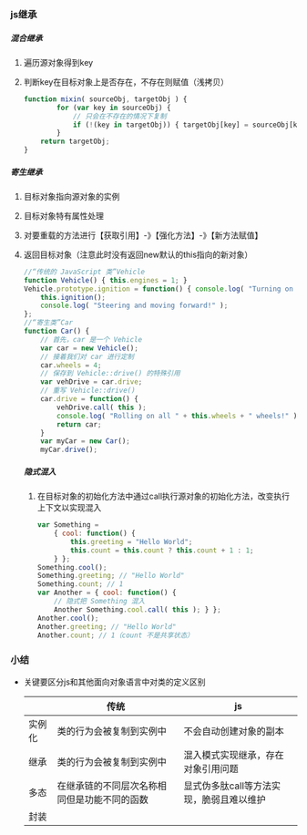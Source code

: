 ### js继承

##### 混合继承

1. 遍历源对象得到key

2. 判断key在目标对象上是否存在，不存在则赋值（浅拷贝）

   ```js
   function mixin( sourceObj, targetObj ) {
           for (var key in sourceObj) { 
               // 只会在不存在的情况下复制 
               if (!(key in targetObj)) { targetObj[key] = sourceObj[key]; } 
           } 
       return targetObj; 
   }
   ```

##### 寄生继承

1. 目标对象指向源对象的实例

2. 目标对象特有属性处理

3. 对要重载的方法进行【获取引用】-》【强化方法】-》【新方法赋值】

4. 返回目标对象（注意此时没有返回new默认的this指向的新对象）

   ```js
   //“传统的 JavaScript 类”Vehicle 
   function Vehicle() { this.engines = 1; } 
   Vehicle.prototype.ignition = function() { console.log( "Turning on my engine." ); }; Vehicle.prototype.drive = function() { 
       this.ignition(); 
       console.log( "Steering and moving forward!" ); 
   };
   //“寄生类”Car 
   function Car() { 
       // 首先，car 是一个 Vehicle 
       var car = new Vehicle(); 
       // 接着我们对 car 进行定制 
       car.wheels = 4; 
       // 保存到 Vehicle::drive() 的特殊引用 
       var vehDrive = car.drive; 
       // 重写 Vehicle::drive() 
       car.drive = function() { 
           vehDrive.call( this );
           console.log( "Rolling on all " + this.wheels + " wheels!" ); 
           return car; 
       }
       var myCar = new Car();
       myCar.drive();
   ```

   ##### 隐式混入

   1. 在目标对象的初始化方法中通过call执行源对象的初始化方法，改变执行上下文以实现混入

      ```js
      var Something = 
          { cool: function() { 
              this.greeting = "Hello World";
              this.count = this.count ? this.count + 1 : 1; 
          } };
      Something.cool(); 
      Something.greeting; // "Hello World"
      Something.count; // 1 
      var Another = { cool: function() { 
          // 隐式把 Something 混入 
          Another Something.cool.call( this ); } }; 
      Another.cool(); 
      Another.greeting; // "Hello World"
      Another.count; // 1（count 不是共享状态）
      ```

      

### 小结

- 关键要区分js和其他面向对象语言中对类的定义区别

  |        | 传统                                         | js                                       |
  | ------ | -------------------------------------------- | ---------------------------------------- |
  | 实例化 | 类的行为会被复制到实例中                     | 不会自动创建对象的副本                   |
  | 继承   | 类的行为会被复制到实例中                     | 混入模式实现继承，存在对象引用问题       |
  | 多态   | 在继承链的不同层次名称相同但是功能不同的函数 | 显式伪多肽call等方法实现，脆弱且难以维护 |
  | 封装   |                                              |                                          |

  